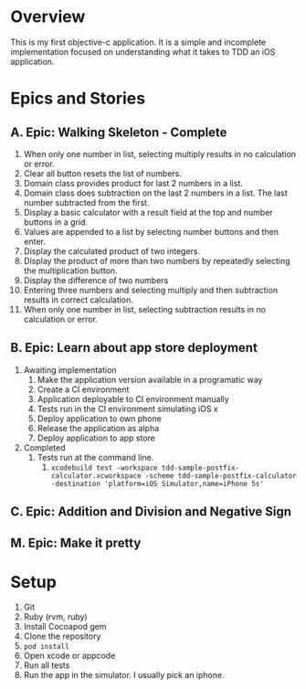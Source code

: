 # Overview
This is my first objective-c application. It is a simple and incomplete implementation focused on understanding what it takes to TDD an iOS application.
# Epics and Stories
## A. Epic: Walking Skeleton - Complete
1. When only one number in list, selecting multiply results in no calculation or error.
1. Clear all button resets the list of numbers.
1. Domain class provides product for last 2 numbers in a list.
1. Domain class does subtraction on the last 2 numbers in a list. The last number subtracted from the first.
1. Display a basic calculator with a result field at the top and number buttons in a grid.
1. Values are appended to a list by selecting number buttons and then enter.
1. Display the calculated product of two integers.
1. Display the product of more than two numbers by repeatedly selecting the multiplication button.
1. Display the difference of two numbers
1. Entering three numbers and selecting multiply and then subtraction results in correct calculation.
1. When only one number in list, selecting subtraction results in no calculation or error.
    
## B. Epic: Learn about app store deployment
1. Awaiting implementation
    1. Make the application version available in a programatic way
    1. Create a CI environment
    1. Application deployable to CI environment manually
    1. Tests run in the CI environment simulating iOS x
    1. Deploy application to own phone
    1. Release the application as alpha
    1. Deploy application to app store
1. Completed
    1. Tests run at the command line.
        1. `xcodebuild test -workspace tdd-sample-postfix-calculator.xcworkspace -scheme tdd-sample-postfix-calculator -destination 'platform=iOS Simulator,name=iPhone 5s'`

## C. Epic: Addition and Division and Negative Sign
## M. Epic: Make it pretty


# Setup
1. Git
1. Ruby (rvm, ruby)
1. Install Cocoapod gem
1. Clone the repository
1. `pod install`
1. Open xcode or appcode
1. Run all tests
1. Run the app in the simulator. I usually pick an iphone.

